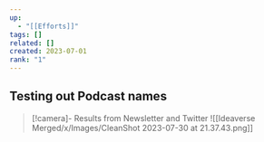 ```yaml
---
up:
  - "[[Efforts]]"
tags: []
related: []
created: 2023-07-01
rank: "1"
---
```


## Testing out Podcast names

> [!camera]- Results from Newsletter and Twitter
> ![[Ideaverse Merged/x/Images/CleanShot 2023-07-30 at 21.37.43.png]]



